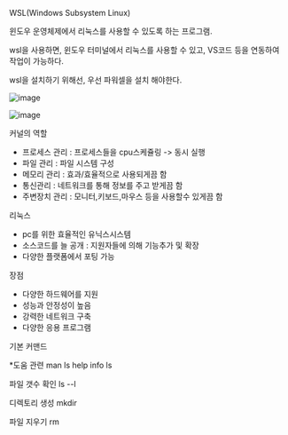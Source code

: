 WSL(Windows Subsystem Linux)

윈도우 운영체제에서 리눅스를 사용할 수 있도록 하는 프로그램.

wsl을 사용하면, 윈도우 터미널에서 리눅스를 사용할 수 있고, VS코드 등을 연동하여 작업이 가능하다.

wsl을 설치하기 위해선, 우선 파워셀을 설치 해야한다.

![image](https://github.com/mooner1213/SystemPgm/assets/162667655/d910ace3-45de-4b77-a3ad-0ab0a29d950e)

![image](https://github.com/mooner1213/SystemPgm/assets/162667655/7c218a89-9477-4bc8-b705-25899b065dd8)

커널의 역할
- 프로세스 관리 : 프로세스들을 cpu스케쥴링 -> 동시 실행
- 파일 관리 : 파일 시스템 구성
- 메모리 관리 : 효과/효율적으로 사용되게끔 함
- 통신관리 : 네트워크를 통해 정보를 주고 받게끔 함
- 주변장치 관리 : 모니터,키보드,마우스 등을 사용할수 있게끔 함

리눅스
- pc를 위한 효율적인 유닉스시스템
- 소스코드를 늘 공개 : 지원자들에 의해 기능추가 및 확장
- 다양한 플랫폼에서 포팅 가능

장점
- 다양한 하드웨어를 지원
- 성능과 안정성이 높음
- 강력한 네트워크 구축
- 다양한 응용 프로그램

기본 커맨드

*도움 관련
man ls
help
info ls

파일 갯수 확인
ls --l

디렉토리 생성
mkdir

파일 지우기
rm
